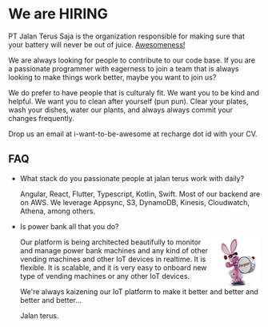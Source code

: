 # We are HIRING

PT Jalan Terus Saja is the organization responsible for making sure that your
battery will never be out of juice. [Awesomeness!](https://recharge.id)

We are always looking for people to contribute to our code base. If you are
a passionate programmer with eagerness to join a team that is always looking
to make things work better, maybe you want to join us?

We do prefer to have people that is culturaly fit. We want you to be kind and
helpful. We want you to clean after yourself (pun pun). Clear your plates,
wash your dishes, water our plants, and always always commit your changes frequently.

Drop us an email at i-want-to-be-awesome at recharge dot id with your CV.

## FAQ

- What stack do you passionate people at jalan terus work with daily?

	Angular, React, Flutter, Typescript, Kotlin, Swift.	Most of our
	backend are on AWS. We leverage Appsync, S3, DynamoDB, Kinesis,
	Cloudwatch, Athena, among others.

- Is power bank all that you do?

	<img src="keepgoing.png" align="right">
	Our platform is being architected beautifully to monitor and manage
	power bank machines and any kind of other vending machines and other
	IoT devices in realtime.
	It is flexible. It is scalable, and it is very easy to onboard new type
	of vending machines or any other IoT devices.
	
	We're always kaizening our IoT platform to make it better and better and better and better...

	Jalan terus.
